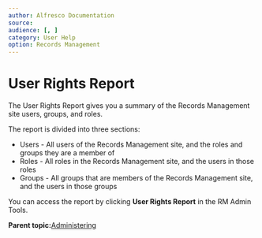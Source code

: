 ```yaml
---
author: Alfresco Documentation
source: 
audience: [, ]
category: User Help
option: Records Management
---
```


# User Rights Report

The User Rights Report gives you a summary of the Records Management site users, groups, and roles.

The report is divided into three sections:

-   Users - All users of the Records Management site, and the roles and groups they are a member of
-   Roles - All roles in the Records Management site, and the users in those roles
-   Groups - All groups that are members of the Records Management site, and the users in those groups

You can access the report by clicking **User Rights Report** in the RM Admin Tools.

**Parent topic:**[Administering](../concepts/rm-admin-intro.md)

